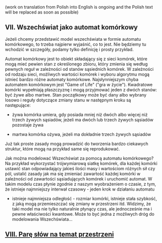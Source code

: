 (work on translation from Polish into English is ongoing and the Polish text will be replaced as soon as possible)

## VII. Wszechświat jako automat komórkowy

Jeżeli chcemy przedstawić model wszechświata w formie automatu komórkowego,
to trzeba najpierw wyjaśnić, co to jest. Nie będziemy tu wchodzić w szczegóły,
podamy tylko definicję i prosty przykład.

Automat komórkowy jest to obiekt składający się z sieci komórek,
które mogą mieć pewien stan z określonego zbioru, który zmienia się według pewnych reguł
w zależności od stanów sąsiednich komórek. W zależności od rodzaju sieci,
możliwych wartości komórek i wyboru algorytmu mogą istnieć bardzo różne automaty komórkowe.
Najsłynniejszym chyba automatem komórkowym jest "Game of Life" ("gra w życie").
Kwadratowe komórki wypełniają płaszczyznę i mogą przyjmować jeden z dwóch stanów: być żywe albo martwe.
Stan początkowy może być dany albo wybrany losowo i reguły dotyczące zmiany stanu w następnym kroku
są następujące:

- żywa komórka umiera, gdy posiada mniej niż dwóch albo więcej niż trzech żywych sąsiadów,
jeżeli ma dwóch lub trzech żywych sąsiadów pozostaje żywa

- martwa komórka ożywa, jeżeli ma dokładnie trzech żywych sąsiadów

Już tak proste zasady mogą prowadzić do tworzenia bardzo ciekawych struktur,
które mogą na przykład same się reprodukować.

Jak można modelować Wszechświat za pomocą automatu komórkowego?
Na przykład wykorzystać trójwymiarową siatkę komórek,
dla każdej komórki ustawić stan odpowiadający jakieś ilości masy i wartościom różnych sił czy pól,
ustalić zasady jak ma się zmieniać zawartość każdej komórki w zależności od zawartości sąsiadujących komórek
i uruchomić automat. W takim modelu czas płynie zgodnie z naszym wyobrażeniem o czasie,
z tym, że istnieje najmniejszy interwał czasowy - jeden krok w działaniu automatu
- istnieje najmniejsza odległość - rozmiar komórki, istnieje stała szybkość,
z jaką mogą przemieszczać się zmiany w przestrzeni itd.
Widzimy, że taki model ma nie tylko naturalnie płynący czas, ale jednocześnie ma i pewne właściwości kwantowe.
Może to być jedna z możliwych dróg do modelowania Wszechświata...

## [VIII. Parę słów na temat przestrzeni ](rozdzial8)

